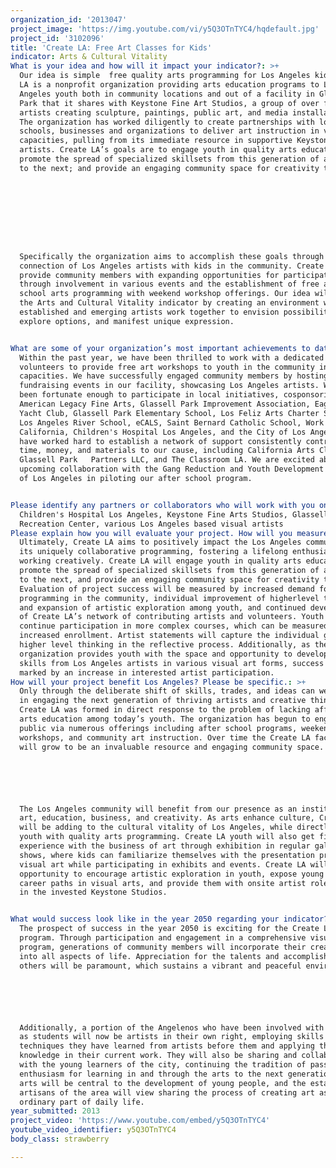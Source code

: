 ```yaml
---
organization_id: '2013047'
project_image: 'https://img.youtube.com/vi/y5Q3OTnTYC4/hqdefault.jpg'
project_id: '3102096'
title: 'Create LA: Free Art Classes for Kids'
indicator: Arts & Cultural Vitality
What is your idea and how will it impact your indicator?: >+
  Our idea is simple  free quality arts programming for Los Angeles kids. Create
  LA is a nonprofit organization providing arts education programs to Los
  Angeles youth both in community locations and out of a facility in Glassell
  Park that it shares with Keystone Fine Art Studios, a group of over forty
  artists creating sculpture, paintings, public art, and media installations.
  The organization has worked diligently to create partnerships with local
  schools, businesses and organizations to deliver art instruction in various
  capacities, pulling from its immediate resource in supportive Keystone
  artists. Create LA’s goals are to engage youth in quality arts education;
  promote the spread of specialized skillsets from this generation of artisans
  to the next; and provide an engaging community space for creativity to thrive.









  Specifically the organization aims to accomplish these goals through the
  connection of Los Angeles artists with kids in the community. Create LA will
  provide community members with expanding opportunities for participation
  through involvement in various events and the establishment of free after
  school arts programming with weekend workshop offerings. Our idea will impact
  the Arts and Cultural Vitality indicator by creating an environment where
  established and emerging artists work together to envision possibilities,
  explore options, and manifest unique expression.


What are some of your organization’s most important achievements to date?: >+
  Within the past year, we have been thrilled to work with a dedicated group of
  volunteers to provide free art workshops to youth in the community in various
  capacities. We have successfully engaged community members by hosting
  fundraising events in our facility, showcasing Los Angeles artists. We have
  been fortunate enough to participate in local initiatives, cosponsoring with
  American Legacy Fine Arts, Glassell Park Improvement Association, Eagle Rock
  Yacht Club, Glassell Park Elementary School, Los Feliz Arts Charter School,
  Los Angeles River School, eCALS, Saint Bernard Catholic School, Work Source
  California, Children's Hospital Los Angeles, and the City of Los Angeles.  We
  have worked hard to establish a network of support consistently contributing
  time, money, and materials to our cause, including California Arts Club,
  Glassell Park   Partners LLC, and The Classroom LA. We are excited about our
  upcoming collaboration with the Gang Reduction and Youth Development program
  of Los Angeles in piloting our after school program. 


Please identify any partners or collaborators who will work with you on this project.: >-
  Children's Hospital Los Angeles, Keystone Fine Arts Studios, Glassell Park
  Recreation Center, various Los Angeles based visual artists
Please explain how you will evaluate your project. How will you measure success?: >-
  Ultimately, Create LA aims to positively impact the Los Angeles community with
  its uniquely collaborative programming, fostering a lifelong enthusiasm for
  working creatively. Create LA will engage youth in quality arts education,
  promote the spread of specialized skillsets from this generation of artisans
  to the next, and provide an engaging community space for creativity to thrive.
  Evaluation of project success will be measured by increased demand for arts
  programming in the community, individual improvement of higherlevel thinking
  and expansion of artistic exploration among youth, and continued development
  of Create LA’s network of contributing artists and volunteers. Youth will
  continue participation in more complex courses, which can be measured by
  increased enrollment. Artist statements will capture the individual growth of
  higher level thinking in the reflective process. Additionally, as the
  organization provides youth with the space and opportunity to develop discrete
  skills from Los Angeles artists in various visual art forms, success will be
  marked by an increase in interested artist participation. 
How will your project benefit Los Angeles? Please be specific.: >+
  Only through the deliberate shift of skills, trades, and ideas can we succeed
  in engaging the next generation of thriving artists and creative thinkers.
  Create LA was formed in direct response to the problem of lacking affordable
  arts education among today’s youth. The organization has begun to engage the
  public via numerous offerings including after school programs, weekend
  workshops, and community art instruction. Over time the Create LA facility
  will grow to be an invaluable resource and engaging community space.






  The Los Angeles community will benefit from our presence as an institution of
  art, education, business, and creativity. As arts enhance culture, Create LA
  will be adding to the cultural vitality of Los Angeles, while directly serving
  youth with quality arts programming. Create LA youth will also get firsthand
  experience with the business of art through exhibition in regular gallery
  shows, where kids can familiarize themselves with the presentation process of
  visual art while participating in exhibits and events. Create LA will have the
  opportunity to encourage artistic exploration in youth, expose young people to
  career paths in visual arts, and provide them with onsite artist role models
  in the invested Keystone Studios.


What would success look like in the year 2050 regarding your indicator?: >-
  The prospect of success in the year 2050 is exciting for the Create LA
  program. Through participation and engagement in a comprehensive visual arts
  program, generations of community members will incorporate their creativity
  into all aspects of life. Appreciation for the talents and accomplishments of
  others will be paramount, which sustains a vibrant and peaceful environment. 






  Additionally, a portion of the Angelenos who have been involved with Create LA
  as students will now be artists in their own right, employing skills and
  techniques they have learned from artists before them and applying this
  knowledge in their current work. They will also be sharing and collaborating
  with the young learners of the city, continuing the tradition of passing on
  enthusiasm for learning in and through the arts to the next generation. The
  arts will be central to the development of young people, and the established
  artisans of the area will view sharing the process of creating art as an
  ordinary part of daily life.
year_submitted: 2013
project_video: 'https://www.youtube.com/embed/y5Q3OTnTYC4'
youtube_video_identifier: y5Q3OTnTYC4
body_class: strawberry

---
```

